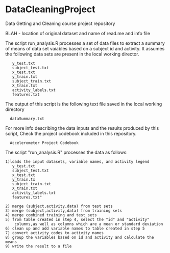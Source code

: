 DataCleaningProject
===================

Data Getting and Cleaning course project repository

BLAH - location of original dataset and name of read.me and info file

The script run_analysis.R processes a set of data files to extract a summary of
means of data set vaiables based on a subject id and activity. It assumes the 
following data sets are present in the local working director.

       y_test.txt
       subject_test.txt
       x_test.txt
       y_train.txt
       subject_train.txt
       X_train.txt
       activity_labels.txt
       features.txt


The output of this script is the following text file saved in the
local working directory

      dataSummary.txt

For more info describing the data inputs and the results produced by
this script, Check the project codebook included in this repository.

      Accelerometer Project Codebook        


The script "run_analysis.R" processes the data as follows:

    1)loads the input datasets, variable names, and activity legend
       y_test.txt
       subject_test.txt
       x_test.txt
       y_train.tx
       subject_train.txt
       X_train.txt
       activity_labels.txt
       features.txt"

    2) merge (subject,activity,data) from test sets
    3) merge (subject,activity,data) from training sets
    4) merge combined training and test sets
    5) from table created in step 4, select the "id" and "activity" 
        columns,as well as columns which are a mean or standard deviation
    6) clean up and add variable names to table created in step 5
    7) convert activity codes to activity names
    8) group the variables based on id and activity and calculate the means
    9) write the result to a file

##